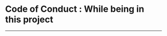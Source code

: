 # Code of Conduct : While being in this project

--------------------------------------------------------------------------------------------------
